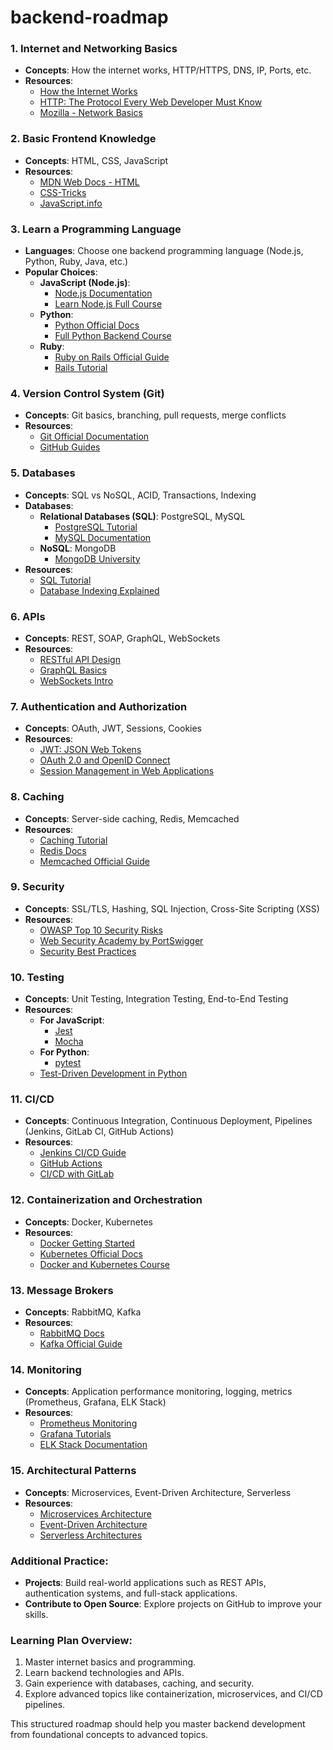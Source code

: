 # backend-roadmap

### 1. **Internet and Networking Basics**
   - **Concepts**: How the internet works, HTTP/HTTPS, DNS, IP, Ports, etc.
   - **Resources**:
     - [How the Internet Works](https://howdns.works)
     - [HTTP: The Protocol Every Web Developer Must Know](https://www.smashingmagazine.com/2018/01/understanding-using-rest-api/)
     - [Mozilla - Network Basics](https://developer.mozilla.org/en-US/docs/Learn/Common_questions/How_does_the_Internet_work)

### 2. **Basic Frontend Knowledge**
   - **Concepts**: HTML, CSS, JavaScript
   - **Resources**:
     - [MDN Web Docs - HTML](https://developer.mozilla.org/en-US/docs/Web/HTML)
     - [CSS-Tricks](https://css-tricks.com/)
     - [JavaScript.info](https://javascript.info/)

### 3. **Learn a Programming Language**
   - **Languages**: Choose one backend programming language (Node.js, Python, Ruby, Java, etc.)
   - **Popular Choices**:
     - **JavaScript (Node.js)**: 
       - [Node.js Documentation](https://nodejs.org/en/docs/)
       - [Learn Node.js Full Course](https://www.youtube.com/watch?v=TlB_eWDSMt4)
     - **Python**:
       - [Python Official Docs](https://docs.python.org/3/)
       - [Full Python Backend Course](https://www.udemy.com/course/python-the-complete-python-developer-course/)
     - **Ruby**:
       - [Ruby on Rails Official Guide](https://guides.rubyonrails.org/)
       - [Rails Tutorial](https://www.railstutorial.org/)

### 4. **Version Control System (Git)**
   - **Concepts**: Git basics, branching, pull requests, merge conflicts
   - **Resources**:
     - [Git Official Documentation](https://git-scm.com/doc)
     - [GitHub Guides](https://guides.github.com/)

### 5. **Databases**
   - **Concepts**: SQL vs NoSQL, ACID, Transactions, Indexing
   - **Databases**: 
     - **Relational Databases (SQL)**: PostgreSQL, MySQL
       - [PostgreSQL Tutorial](https://www.postgresqltutorial.com/)
       - [MySQL Documentation](https://dev.mysql.com/doc/)
     - **NoSQL**: MongoDB
       - [MongoDB University](https://university.mongodb.com/)
   - **Resources**:
     - [SQL Tutorial](https://www.w3schools.com/sql/)
     - [Database Indexing Explained](https://use-the-index-luke.com/)

### 6. **APIs**
   - **Concepts**: REST, SOAP, GraphQL, WebSockets
   - **Resources**:
     - [RESTful API Design](https://www.udacity.com/course/designing-restful-apis--ud388)
     - [GraphQL Basics](https://graphql.org/learn/)
     - [WebSockets Intro](https://developer.mozilla.org/en-US/docs/Web/API/WebSockets_API/Writing_WebSocket_server)

### 7. **Authentication and Authorization**
   - **Concepts**: OAuth, JWT, Sessions, Cookies
   - **Resources**:
     - [JWT: JSON Web Tokens](https://jwt.io/introduction/)
     - [OAuth 2.0 and OpenID Connect](https://auth0.com/docs/get-started)
     - [Session Management in Web Applications](https://www.cloudflare.com/learning/access-management/session-management/)

### 8. **Caching**
   - **Concepts**: Server-side caching, Redis, Memcached
   - **Resources**:
     - [Caching Tutorial](https://www.keycdn.com/support/what-is-caching)
     - [Redis Docs](https://redis.io/documentation)
     - [Memcached Official Guide](https://memcached.org/)

### 9. **Security**
   - **Concepts**: SSL/TLS, Hashing, SQL Injection, Cross-Site Scripting (XSS)
   - **Resources**:
     - [OWASP Top 10 Security Risks](https://owasp.org/www-project-top-ten/)
     - [Web Security Academy by PortSwigger](https://portswigger.net/web-security)
     - [Security Best Practices](https://cheatsheetseries.owasp.org/)

### 10. **Testing**
   - **Concepts**: Unit Testing, Integration Testing, End-to-End Testing
   - **Resources**:
     - **For JavaScript**: 
       - [Jest](https://jestjs.io/docs/getting-started)
       - [Mocha](https://mochajs.org/)
     - **For Python**:
       - [pytest](https://docs.pytest.org/en/6.2.x/)
     - [Test-Driven Development in Python](https://testdriven.io/)

### 11. **CI/CD**
   - **Concepts**: Continuous Integration, Continuous Deployment, Pipelines (Jenkins, GitLab CI, GitHub Actions)
   - **Resources**:
     - [Jenkins CI/CD Guide](https://www.jenkins.io/doc/)
     - [GitHub Actions](https://docs.github.com/en/actions)
     - [CI/CD with GitLab](https://docs.gitlab.com/ee/ci/)

### 12. **Containerization and Orchestration**
   - **Concepts**: Docker, Kubernetes
   - **Resources**:
     - [Docker Getting Started](https://docs.docker.com/get-started/)
     - [Kubernetes Official Docs](https://kubernetes.io/docs/home/)
     - [Docker and Kubernetes Course](https://www.udemy.com/course/docker-kubernetes-the-practical-guide/)

### 13. **Message Brokers**
   - **Concepts**: RabbitMQ, Kafka
   - **Resources**:
     - [RabbitMQ Docs](https://www.rabbitmq.com/documentation.html)
     - [Kafka Official Guide](https://kafka.apache.org/documentation/)

### 14. **Monitoring**
   - **Concepts**: Application performance monitoring, logging, metrics (Prometheus, Grafana, ELK Stack)
   - **Resources**:
     - [Prometheus Monitoring](https://prometheus.io/docs/introduction/overview/)
     - [Grafana Tutorials](https://grafana.com/tutorials/)
     - [ELK Stack Documentation](https://www.elastic.co/what-is/elk-stack)

### 15. **Architectural Patterns**
   - **Concepts**: Microservices, Event-Driven Architecture, Serverless
   - **Resources**:
     - [Microservices Architecture](https://martinfowler.com/microservices/)
     - [Event-Driven Architecture](https://docs.microsoft.com/en-us/azure/architecture/guide/architecture-styles/event-driven)
     - [Serverless Architectures](https://martinfowler.com/articles/serverless.html)

### Additional Practice:
   - **Projects**: Build real-world applications such as REST APIs, authentication systems, and full-stack applications.
   - **Contribute to Open Source**: Explore projects on GitHub to improve your skills.

### Learning Plan Overview:
1. Master internet basics and programming.
2. Learn backend technologies and APIs.
3. Gain experience with databases, caching, and security.
4. Explore advanced topics like containerization, microservices, and CI/CD pipelines.

This structured roadmap should help you master backend development from foundational concepts to advanced topics.

